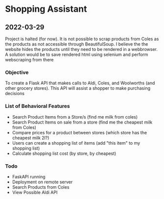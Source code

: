 # Shopping Assistant

## 2022-03-29
Project is halted (for now). It is not possible to scrap products from Coles
as the products as not accessible through BeautifulSoup. I believe the the website hides the products until they need to be rendered in a webbrowser. A solution would be to save rendered html using selenium and perform webscraping from there 

### Objective
To create a Flask API that makes calls to Aldi, Coles, and Woolworths (and other grocery stores). This API will assist a shopper to make purchasing decisions

### List of Behavioral Features
- Search Product Items from a Store/s (find me milk from coles)
- Search Product Items on sale from a store (find me the cheapest milk from Coles)
- Compare prices for a product between stores (which store has the cheapest milk 2l?)
- Users can create a shopping list of items (add "this item" to my shopping list)
- Calculate shopping list cost (by store, by cheapest)

### Todo
- FaskAPI running
- Deployment on remote server
- Search Products from Coles
- View Possible Aldi API

